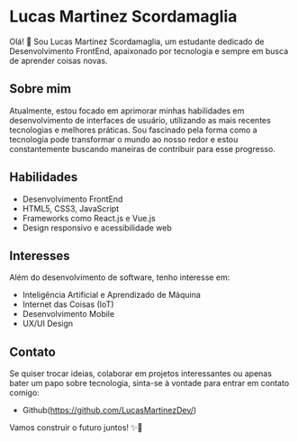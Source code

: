 # Lucas Martinez Scordamaglia

Olá! 👋 Sou Lucas Martinez Scordamaglia, um estudante dedicado de Desenvolvimento FrontEnd, apaixonado por tecnologia e sempre em busca de aprender coisas novas.

## Sobre mim

Atualmente, estou focado em aprimorar minhas habilidades em desenvolvimento de interfaces de usuário, utilizando as mais recentes tecnologias e melhores práticas. Sou fascinado pela forma como a tecnologia pode transformar o mundo ao nosso redor e estou constantemente buscando maneiras de contribuir para esse progresso.

## Habilidades

- Desenvolvimento FrontEnd
- HTML5, CSS3, JavaScript
- Frameworks como React.js e Vue.js
- Design responsivo e acessibilidade web

## Interesses

Além do desenvolvimento de software, tenho interesse em:

- Inteligência Artificial e Aprendizado de Máquina
- Internet das Coisas (IoT)
- Desenvolvimento Mobile
- UX/UI Design

## Contato

Se quiser trocar ideias, colaborar em projetos interessantes ou apenas bater um papo sobre tecnologia, sinta-se à vontade para entrar em contato comigo:

- Github(https://github.com/LucasMartinezDev/)

Vamos construir o futuro juntos! ✨🚀
